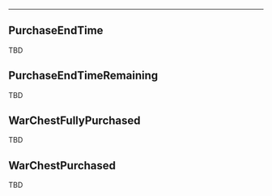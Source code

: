 ___

## PurchaseEndTime

TBD

## PurchaseEndTimeRemaining

TBD

## WarChestFullyPurchased

TBD

## WarChestPurchased

TBD